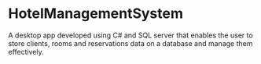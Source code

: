 # HotelManagementSystem
A desktop app developed using C# and SQL server that enables the user to store clients, rooms and reservations data on a database and manage them effectively.
